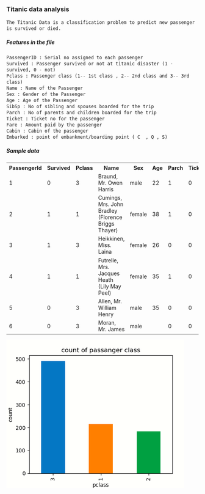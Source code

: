 ### Titanic data analysis
	The Titanic Data is a classification problem to predict new passenger is survived or died.
##### Features in the file 
    PassengerID : Serial no assigned to each passenger
    Survived : Passenger survived or not at titanic disaster (1 - survived, 0 - not)
    Pclass : Passenger class (1-- 1st class , 2-- 2nd class and 3-- 3rd class)
    Name : Name of the Passenger
    Sex : Gender of the Passenger
    Age : Age of the Passenger
    SibSp : No of sibling and spouses boarded for the trip
    Parch : No of parents and children boarded for the trip
    Ticket : Ticket no for the passenger 
    Fare : Amount paid by the passenger
    Cabin : Cabin of the passenger
    Embarked : point of embankment/boarding point ( C  , Q , S)

<!DOCTYPE html>
<html>
<body>

<h5> Sample data</h5>

<table style="width:100%">
  <tr>
    <th>PassengerId</th>
	<th>Survived</th> 
    <th>Pclass</th> 
    <th>Name</th>
	<th>Sex</th>
    <th>Age</th> 
    <th>Parch</th>
	<th>Ticket</th>
    <th>Fare</th> 
    <th>Cabin</th>
	<th>Embarked</th>
  </tr>
  <tr>
	<td>1</td><td>0</td><td>3</td><td>Braund, Mr. Owen Harris</td><td>male</td><td>22</td><td>1</td><td>0</td><td>A/5</td> <td>21171</td><td>7.25</td><td></td><td>S</td>
  </tr>
  <tr>	
	<td>2</td><td>1</td><td>1</td><td>Cumings, Mrs. John Bradley (Florence Briggs Thayer)</td><td>female</td><td>38</td><td>1</td><td>0</td><td>PC 17599</td><td>71.2833</td><td>C85</td><td>C</td>
  </tr>
  <tr>
	<td>3</td><td>1</td><td>3</td><td>Heikkinen, Miss. Laina</td><td>female</td><td>26</td><td>0</td><td>0</td><td>STON/O2. 3101282</td><td>7.925</td><td></td><td>S</td>
  </tr>
  <tr>
	<td>4</td><td>1</td><td>1</td><td>Futrelle, Mrs. Jacques Heath (Lily May Peel)</td><td>female</td><td>35</td><td>1</td><td>0</td><td>113803</td><td>53.1</td><td>C123</td><td>S</td>
  </tr>
  <tr>	
	<td>5</td><td>0</td><td>3</td><td>Allen, Mr. William Henry</td><td>male</td><td>35</td><td>0</td><td>0</td><td>373450</td><td>8.05</td><td></td><td>S</td>
  </tr>
  <tr>
  	<td>6 </td><td>	0 </td><td>	3  </td><td>	Moran, Mr. James  </td><td>	male  </td><td>	 </td> <td>		0	 </td><td> 0  </td><td>	330877  </td><td>	8.4583	 </td><td>	 </td><td> Q  </td>
   </tr>
</table>

</body>
</html>


![pclass](https://github.com/sksumanta/DatascienceNml/blob/master/AllProjectImages/titanic/pclass1.PNG)




